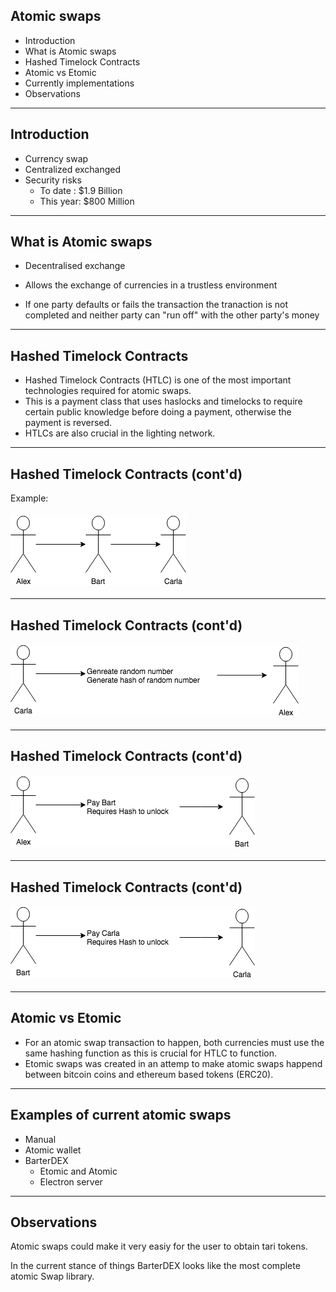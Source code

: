 ## Atomic swaps

- Introduction
- What is Atomic swaps
- Hashed Timelock Contracts
- Atomic vs Etomic
- Currently implementations
- Observations

---

## Introduction

- Currency swap
- Centralized exchanged
- Security risks
  - To date : $1.9 Billion 
  - This year: $800 Million

---

## What is Atomic swaps

- Decentralised exchange

- Allows the exchange of currencies in a trustless environment
- If one party defaults or fails the transaction the tranaction is not completed and neither party can "run off" with the other party's money

---

## Hashed Timelock Contracts

- Hashed Timelock Contracts (HTLC)  is one of the most important technologies required for atomic swaps. 
- This is a payment class that uses haslocks and timelocks to require certain public knowledge before doing a payment, otherwise the payment is reversed. 
- HTLCs are also crucial in the lighting network.

---

## Hashed Timelock Contracts (cont'd)

Example:

#### ![Characters](https://raw.githubusercontent.com/tari-labs/tari-university/SW-atamicSwaps/AtomicSwaps/sources/Characters.png)

---

## Hashed Timelock Contracts (cont'd)

#### ![Char-1](https://raw.githubusercontent.com/tari-labs/tari-university/SW-atamicSwaps/AtomicSwaps/sources/Char-1.png)

---

## Hashed Timelock Contracts (cont'd)

#### ![Char-2](https://raw.githubusercontent.com/tari-labs/tari-university/SW-atamicSwaps/AtomicSwaps/sources/Char-2.png)


---

## Hashed Timelock Contracts (cont'd)

#### ![Char-3](https://raw.githubusercontent.com/tari-labs/tari-university/SW-atamicSwaps/AtomicSwaps/sources/Char-3.png)

---

## Atomic vs Etomic

- For an atomic swap transaction to happen, both currencies must use the same hashing function as this is crucial for HTLC to function. 
- Etomic swaps was created in an attemp to make atomic swaps happend between bitcoin coins and ethereum based tokens (ERC20).

---

## Examples of current atomic swaps

- Manual
- Atomic wallet
- BarterDEX
  - Etomic and Atomic
  - Electron server

---

## Observations

Atomic swaps could make it very easiy for the user to obtain tari tokens. 

In the current stance of things BarterDEX looks like the most complete atomic Swap library. 